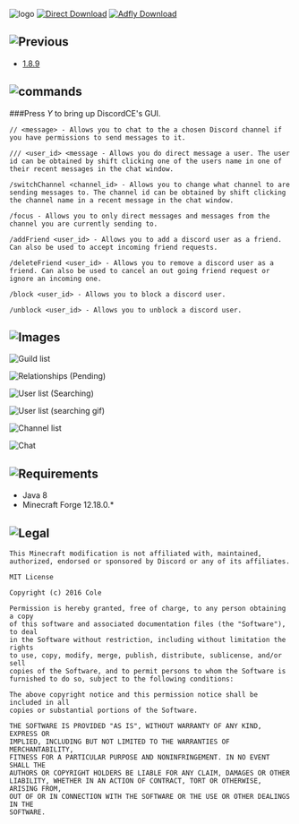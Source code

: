 ![logo](https://i.imgur.com/To6v0oa.png)
[![Direct Download](http://i.imgur.com/tpqZBQT.png)](https://minecraft.curseforge.com/projects/discordce) [![Adfly Download](http://i.imgur.com/MODggaT.png)](http://adf.ly/1163184/https://minecraft.curseforge.com/projects/discordce)

![Previous](http://i.imgur.com/pFx9btG.png)
-------------------------------------------

- [1.8.9](https://github.com/duke605/DiscordCE/tree/1.8.9)

![commands](https://i.imgur.com/mYz3q6Q.png)
--------------------------------------------

###Press *Y* to bring up DiscordCE's GUI.
```
// <message> - Allows you to chat to the a chosen Discord channel if you have permissions to send messages to it.
```
```
/// <user_id> <message - Allows you do direct message a user. The user id can be obtained by shift clicking one of the users name in one of their recent messages in the chat window.
```
```
/switchChannel <channel_id> - Allows you to change what channel to are sending messages to. The channel id can be obtained by shift clicking the channel name in a recent message in the chat window.
```
```
/focus - Allows you to only direct messages and messages from the channel you are currently sending to.
```
```
/addFriend <user_id> - Allows you to add a discord user as a friend. Can also be used to accept incoming friend requests.
```
```
/deleteFriend <user_id> - Allows you to remove a discord user as a friend. Can also be used to cancel an out going friend request or ignore an incoming one.
```
```
/block <user_id> - Allows you to block a discord user.
```
```
/unblock <user_id> - Allows you to unblock a discord user.
```
![Images](https://i.imgur.com/2DkWHT5.png)
------------------------------------------

![Guild list](https://i.imgur.com/sXLhlwx.png)

![Relationships (Pending)](https://i.imgur.com/eo9kmuQ.png)

![User list (Searching)](https://i.imgur.com/7u64k2P.png)


![User list (searching gif)](https://i.imgur.com/b2H0oSp.gif)

![Channel list](https://i.imgur.com/BF58dWR.gif)

![Chat](https://i.imgur.com/9I6qXuz.png)

![Requirements](http://i.imgur.com/uvdpPEp.png)
-----------------------------------------------

- Java 8
- Minecraft Forge 12.18.0.*

![Legal](https://i.imgur.com/8XOX2gg.png)
-----------------------------------------

```
This Minecraft modification is not affiliated with, maintained, authorized, endorsed or sponsored by Discord or any of its affiliates.
```
```
MIT License

Copyright (c) 2016 Cole

Permission is hereby granted, free of charge, to any person obtaining a copy
of this software and associated documentation files (the "Software"), to deal
in the Software without restriction, including without limitation the rights
to use, copy, modify, merge, publish, distribute, sublicense, and/or sell
copies of the Software, and to permit persons to whom the Software is
furnished to do so, subject to the following conditions:

The above copyright notice and this permission notice shall be included in all
copies or substantial portions of the Software.

THE SOFTWARE IS PROVIDED "AS IS", WITHOUT WARRANTY OF ANY KIND, EXPRESS OR
IMPLIED, INCLUDING BUT NOT LIMITED TO THE WARRANTIES OF MERCHANTABILITY,
FITNESS FOR A PARTICULAR PURPOSE AND NONINFRINGEMENT. IN NO EVENT SHALL THE
AUTHORS OR COPYRIGHT HOLDERS BE LIABLE FOR ANY CLAIM, DAMAGES OR OTHER
LIABILITY, WHETHER IN AN ACTION OF CONTRACT, TORT OR OTHERWISE, ARISING FROM,
OUT OF OR IN CONNECTION WITH THE SOFTWARE OR THE USE OR OTHER DEALINGS IN THE
SOFTWARE.
```